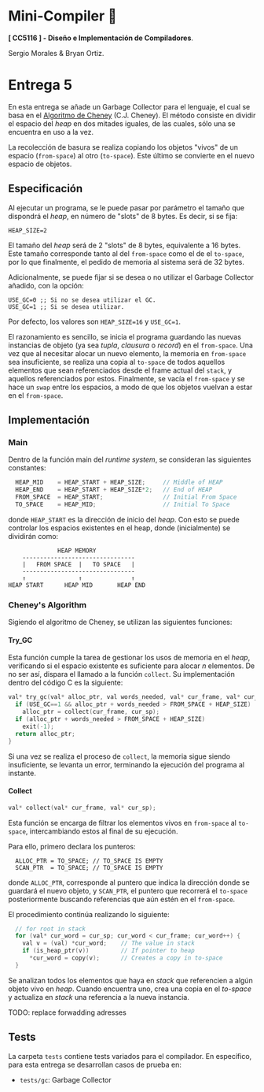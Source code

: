 # Mini-Compiler :camel:
__[ CC5116 ] - Diseño e Implementación de Compiladores__.

Sergio Morales & Bryan Ortiz.

# Entrega 5
En esta entrega se añade un Garbage Collector para el lenguaje, el cual se basa en el [Algoritmo de Cheney](https://en.wikipedia.org/wiki/Cheney%27s_algorithm) (C.J. Cheney). El método consiste en dividir el espacio del *heap* en dos mitades iguales, de las cuales, sólo una se encuentra en uso a la vez.

La recolección de basura se realiza copiando los objetos "vivos" de un espacio (`from-space`) al otro (`to-space`). Este último se convierte en el nuevo espacio de objetos.

## Especificación
Al ejecutar un programa, se le puede pasar por parámetro el tamaño que dispondrá el *heap*, en número de "slots" de 8 bytes. Es decir, si se fija:
```
HEAP_SIZE=2
```
El tamaño del *heap* será de 2 "slots" de 8 bytes, equivalente a 16 bytes. Este tamaño corresponde tanto al del `from-space` como el de el `to-space`, por lo que finalmente, el pedido de memoria al sistema será de 32 bytes.

Adicionalmente, se puede fijar si se desea o no utilizar el Garbage Collector añadido, con la opción:
```
USE_GC=0 ;; Si no se desea utilizar el GC.
USE_GC=1 ;; Si se desea utilizar.
```

Por defecto, los valores son `HEAP_SIZE=16` y `USE_GC=1`.

El razonamiento es sencillo, se inicia el programa guardando las nuevas instancias de objeto (ya sea *tupla*, *clausura* o *record*) en el `from-space`. Una vez que al necesitar alocar un nuevo elemento, la memoria en `from-space` sea insuficiente, se realiza una copia al `to-space` de todos aquellos elementos que sean referenciados desde el frame actual del `stack`, y aquellos referenciados por estos. Finalmente, se vacía el `from-space` y se hace un `swap` entre los espacios, a modo de que los objetos vuelvan a estar en el `from-space`.

## Implementación

### Main
Dentro de la función main del *runtime system*, se consideran las siguientes constantes:
```C
  HEAP_MID    = HEAP_START + HEAP_SIZE;     // Middle of HEAP
  HEAP_END    = HEAP_START + HEAP_SIZE*2;   // End of HEAP
  FROM_SPACE  = HEAP_START;                 // Initial From Space
  TO_SPACE    = HEAP_MID;                   // Initial To Space
```
donde `HEAP_START` es la dirección de inicio del *heap*. Con esto se puede controlar los espacios existentes en el heap, donde (inicialmente) se dividirán como:
```
              HEAP MEMORY
    --------------------------------
    |   FROM SPACE  |   TO SPACE   |
    --------------------------------
    ↑               ↑              ↑
HEAP START      HEAP MID       HEAP END
```

### Cheney's Algorithm
Sigiendo el algoritmo de Cheney, se utilizan las siguientes funciones:

#### Try_GC
Esta función cumple la tarea de gestionar los usos de memoria en el *heap*, verificando si el espacio existente es suficiente para alocar *n* elementos. De no ser así, dispara el llamado a la función `collect`. Su implementación dentro del código C es la siguiente:
```C
val* try_gc(val* alloc_ptr, val words_needed, val* cur_frame, val* cur_sp) {
  if (USE_GC==1 && alloc_ptr + words_needed > FROM_SPACE + HEAP_SIZE) 
    alloc_ptr = collect(cur_frame, cur_sp);
  if (alloc_ptr + words_needed > FROM_SPACE + HEAP_SIZE)
    exit(-1);
  return alloc_ptr;
}
```
Si una vez se realiza el proceso de `collect`, la memoria sigue siendo insuficiente, se levanta un error, terminando la ejecución del programa al instante.

#### Collect
```C
val* collect(val* cur_frame, val* cur_sp);
```
Esta función se encarga de filtrar los elementos vivos en `from-space` al `to-space`, intercambiando estos al final de su ejecución. 

Para ello, primero declara los punteros:
```
  ALLOC_PTR = TO_SPACE; // TO_SPACE IS EMPTY
  SCAN_PTR  = TO_SPACE; // TO_SPACE IS EMPTY
```
donde `ALLOC_PTR`, corresponde al puntero que indica la dirección donde se guardará el nuevo objeto, y `SCAN_PTR`, el puntero que recorrerá el `to-space` posteriormente buscando referencias que aún estén en el `from-space`.

El procedimiento continúa realizando lo siguiente:
```C
  // for root in stack
  for (val* cur_word = cur_sp; cur_word < cur_frame; cur_word++) {
    val v = (val) *cur_word;    // The value in stack
    if (is_heap_ptr(v))         // If pointer to heap
      *cur_word = copy(v);      // Creates a copy in to-space
  }
```
Se analizan todos los elementos que haya en *stack* que referencien a algún objeto vivo en *heap*. Cuando encuentra uno, crea una copia en el *to-space* y actualiza en *stack* una referencia a la nueva instancia.

TODO: replace forwadding adresses


## Tests
La carpeta `tests` contiene tests variados para el compilador. En específico, para esta entrega se desarrollan casos de prueba en:
- `tests/gc`: Garbage Collector
